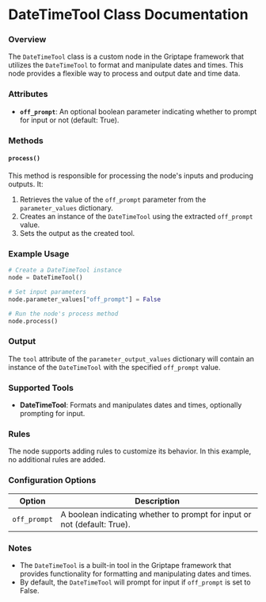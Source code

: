 # **DateTimeTool Class Documentation**

### Overview

The `DateTimeTool` class is a custom node in the Griptape framework that utilizes the `DateTimeTool` to format and manipulate dates and times. This node provides a flexible way to process and output date and time data.

### Attributes

- **`off_prompt`**: An optional boolean parameter indicating whether to prompt for input or not (default: True).

### Methods

#### `process()`

This method is responsible for processing the node's inputs and producing outputs. It:

1. Retrieves the value of the `off_prompt` parameter from the `parameter_values` dictionary.
1. Creates an instance of the `DateTimeTool` using the extracted `off_prompt` value.
1. Sets the output as the created tool.

### Example Usage

```python
# Create a DateTimeTool instance
node = DateTimeTool()

# Set input parameters
node.parameter_values["off_prompt"] = False

# Run the node's process method
node.process()
```

### Output

The `tool` attribute of the `parameter_output_values` dictionary will contain an instance of the `DateTimeTool` with the specified `off_prompt` value.

### Supported Tools

- **DateTimeTool**: Formats and manipulates dates and times, optionally prompting for input.

### Rules

The node supports adding rules to customize its behavior. In this example, no additional rules are added.

### Configuration Options

| Option | Description |
| --- | --- |
| `off_prompt` | A boolean indicating whether to prompt for input or not (default: True). |

### Notes

- The `DateTimeTool` is a built-in tool in the Griptape framework that provides functionality for formatting and manipulating dates and times.
- By default, the `DateTimeTool` will prompt for input if `off_prompt` is set to False.
